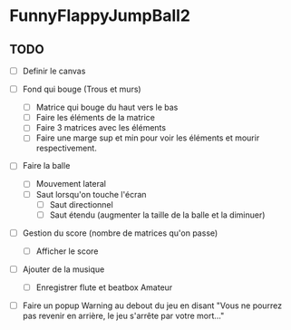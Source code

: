 # FunnyFlappyJumpBall2

## TODO 
- [ ] Definir le canvas
- [ ] Fond qui bouge (Trous et murs) 
  - [ ] Matrice qui bouge du haut vers le bas
  - [ ] Faire les éléments de la matrice
  - [ ] Faire 3 matrices avec les éléments
  - [ ] Faire une marge sup et min pour voir les éléments et mourir respectivement.
- [ ] Faire la balle
  - [ ] Mouvement lateral 
  - [ ] Saut lorsqu'on touche l'écran
    - [ ] Saut directionnel
    - [ ] Saut étendu (augmenter la taille de la balle et la diminuer)
- [ ] Gestion du score (nombre de matrices qu'on passe)
  - [ ] Afficher le score
- [ ] Ajouter de la musique
  - [ ] Enregistrer flute et beatbox Amateur
- [ ] Faire un popup Warning au debout du jeu en disant "Vous ne pourrez pas revenir en arrière, le jeu s'arrête par votre mort..."


